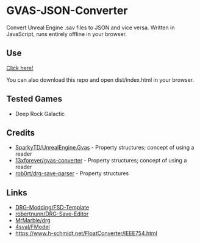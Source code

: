 # GVAS-JSON-Converter

Convert Unreal Engine .sav files to JSON and vice versa. Written in JavaScript, runs entirely offline in your browser.

## Use

[Click here!](https://sts8.github.io/GVAS-JSON-Converter/dist/index.html)

You can also download this repo and open dist/index.html in your browser.

## Tested Games

- Deep Rock Galactic

## Credits

- [SparkyTD/UnrealEngine.Gvas](https://github.com/SparkyTD/UnrealEngine.Gvas/tree/master/UnrealEngine.Gvas/FProperties) -
  Property structures; concept of using a reader
- [13xforever/gvas-converter](https://github.com/13xforever/gvas-converter/tree/master/GvasFormat/Serialization/UETypes) -
  Property structures; concept of using a reader
- [rob0rt/drg-save-parser](https://github.com/rob0rt/drg-save-parser/tree/main/src/properties) - Property structures

## Links

- [DRG-Modding/FSD-Template](https://github.com/DRG-Modding/FSD-Template/blob/main/Source/FSD/Public/FSDSaveGame.h)
- [robertnunn/DRG-Save-Editor](https://github.com/robertnunn/DRG-Save-Editor)
- [MrMarble/drg](https://github.com/MrMarble/drg)
- [4sval/FModel](https://github.com/4sval/FModel)
- https://www.h-schmidt.net/FloatConverter/IEEE754.html
